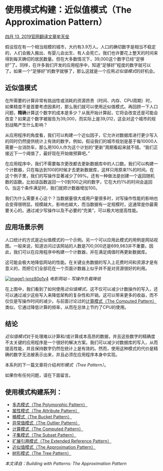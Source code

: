 # 使用模式构建：近似值模式（The Approximation Pattern）

[四月 13, 2019](http://www.mongoing.com/archives/25484)[官网翻译文章](http://www.mongoing.com/translation_blogs)[牟天垒](http://www.mongoing.com/archives/author/sh5dragon5)

假设现在有一个相当规模的城市，大约有3.9万人。人口的确切数字是相当不稳定的，人们会搬入搬出、有婴儿会出生、有人会死亡。我们也许要花上整天的时间来得到每天确切的居民数量。但在大多数情况下，39,000这个数字已经“足够好”了。同样，在许多我们开发的应用程序中，知道“足够好”程度的数字就可以了。如果一个“足够好”的数字就够了，那么这就是一个应用*近似值模式*的好机会。

## 近似值模式

在所需要的计算非常有挑战性或消耗的资源昂贵（时间、内存、CPU周期）时，如果精度不是首要考虑因素时，那么我们就可以使用近似值模式。再回顾一下人口问题，**精确**计算这个数字的成本是多少？从我开始计算起，它将会改变还是可能会改变？如果这个数字被报告为39,000，而实际上是39,012，这会对这个城市的规划战略产生什么影响？

从应用程序的角度看，我们可以构建一个近似因子，它允许对数据库进行更少写入的同时仍然提供统计上有效的数字。例如，假设我们的城市规划是基于每10000人需要一台消防车，那么用100人作为这个计划的“更新”周期看起来就不错。“我们正接近下一个阈值了，最好现在开始做预算吧。”

在应用程序中，我们不需要每次更改都去更新数据库中的人口数。我们可以构建一个计数器，只在每达到100的时候才去更新数据库，这样只用原来1%的时间。在这个例子里，我们的写操作显著减少了99%。还有一种做法是创建一个返回随机数的函数。比如该函数返回一个0到100之间的数字，它在大约1%的时间会返回0。当这个条件满足时，我们就把计数器增加100。

我们为什么需要关心这个？当数据量很大或用户量很多时，对写操作性能的影响也会变得很明显。规模越大，影响也越大，而当数据有一定规模时，这通常是你最需要关心的。通过减少写操作以及不必要的“完美”，可以极大地提高性能。

## 应用场景示例

人口统计的方式是近似值模式的一个示例。另一个可以应用此模式的用例是网站视图。一般来说，知道访问过该网站的人数是700,000还是699,983并不重要。因此，我们可以在应用程序中构建一个计数器，并在满足阈值时再更新数据库。

这可能会极大地降低网站的性能。在关键业务数据的写入上花费时间和资源才是有意义的，而把它们全部花在一个页面计数器上似乎并不是对资源很好的利用。

[![image1-jxnz80p1y4](http://mongoing.com/wp-content/uploads/2019/04/image1-jxnz80p1y4.png)](http://mongoing.com/wp-content/uploads/2019/04/image1-jxnz80p1y4.png)
*电影网站 – 写操作负载降低*

在上图中，我们看到了如何使用*近似值模式*，这不仅可以减少计数操作的写入，还可以通过减少这些写入来降低架构的复杂性和开销。这可以带来更多的收益，而不仅仅是写操作时间的减少。与前面讨论过的[计算模式（The Computed Pattern）](http://mongoing.com/archives/24825)类似，它通过降低计算的频率，从而在总体上节约了CPU的使用。

## 结论

*近似值模式*对于处理难以计算和/或计算成本高昂的数据，并且这些数字的精确度不太关键的应用程序是一个很好的解决方案。我们可以减少对数据库的写入，从而提高性能，并且保持数字仍然在统计上是有效的。然而，使用这种模式的代价是精确的数字无法被表示出来，并且必须在应用程序本身中实现。

本系列的下一篇文章将介绍*树形模式（Tree Pattern）*。

如果你有任何问题，请在下面留言。

## 使用模式构建系列：

- [多态模式（The Polymorphic Pattern）](http://mongoing.com/archives/20007)
- [属性模式（The Attribute Pattern）](http://mongoing.com/archives/22881)
- [桶模式（The Bucket Pattern）](http://mongoing.com/archives/24190)
- [异常值模式（The Outlier Pattern）](http://mongoing.com/archives/24757)
- [计算模式（The Computed Pattern）](http://mongoing.com/archives/24825)
- [子集模式（The Subset Pattern）](http://mongoing.com/archives/25244)
- [扩展引用模式（The Extended Reference Pattern）](http://mongoing.com/archives/25410)
- [近似值模式（The Approximation Pattern）](http://mongoing.com/archives/25484)
- [树形模式（The Tree Pattern）](http://mongoing.com/archives/25491)

*本文译自：Building with Patterns: The Approximation Pattern*